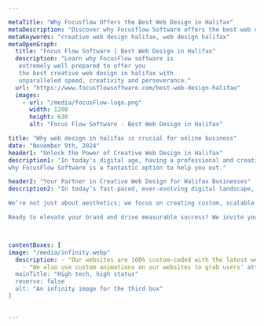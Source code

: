 ```yaml
---

metaTitle: "Why Focusflow Offers the Best Web Design in Halifax"
metaDescription: "Discover why Focusflow Software offers the best web design services in Halifax, combining creativity and technology for custom solutions."
metaKeywords: "creative web design halifax, web design halifax"
metaOpenGraph:
  title: "Focus Flow Software | Best Web Design in Halifax"
  description: "Learn why FocusFlow software is
   extremely well prepared to offer you 
   the best creative web design in halifax with
   unparalleled speed, creativity and perseverance."
  url: "https://www.focusflowsoftware.com/best-web-design-halifax"
  images:
    - url: "/media/focusFlow-logo.png"
      width: 1200
      height: 630
      alt: "Focus Flow Software - Best Web Design in Halifax"

title: "Why web design in halifax is crucial for online business"
date: "November 9th, 2024"
header1: "Unlock the Power of Creative Web Design in Halifax"
description1: "In today's digital age, having a professional and creative website is crucial for your business's success. A well-designed website not only enhances your brand’s reputation but also serves as an essential tool for engaging clients. Whether it’s providing essential information about your services, offering a seamless booking experience, or enabling e-commerce, a great website makes your business more accessible, efficient, and credible. At our Halifax-based web design agency, we specialize in creating stunning, user-friendly websites tailored to your needs, helping you stand out and grow online. Here are three reasons
why FocusFlow Software is a fantastic option to help you out."

header2: "Your Partner in Creative Web Design for Halifax Businesses"
description2: "In today’s fast-paced, ever-evolving digital landscape, having a website that is both visually captivating and functionally seamless is no longer optional—it’s essential for business growth. At FocusFlow Software, we understand that your website is more than just an online presence; it's the cornerstone of your brand's identity and the first impression your customers have of your business. Our expertise in web design for Halifax businesses goes beyond meeting basic industry standards; we aim to create exceptional, engaging websites that capture your unique essence and set you apart from the competition.

We’re not just about aesthetics; we focus on creating custom, scalable solutions that evolve with your business needs. Whether you're looking to boost your brand visibility, enhance user experience, or integrate complex functionalities, we provide tailored web design services to help you achieve your goals. Our team is dedicated to transforming your ideas into a reality with powerful, innovative design and technology, ensuring your online presence stands out in a crowded marketplace.

Ready to elevate your brand and drive measurable success? We invite you to reach out and discover how we can work together to craft a creative, high-performance website that not only meets your current needs but is also adaptable to your business’s future growth. Let us help you transform your vision into a dynamic and impactful web experience that resonates with your audience and fuels your success."



contentBoxes: [
image: "/media/infinity.webp"
  description: - "Our websites are 100% custom-coded with the latest web creation library, React.js, which is utilized by big tech companies like Meta to ensure that you have no limitations on your design. We will be able to modify our existing components to your needs."
    - "We also use custom animations on our websites to grab users' attention so that your viewers spend more time on the website and get the impression that you are a high-end company ready to do business."
  mainTitle: "High tech, high status"
  reverse: false
  alt: "An infinity image for the third box"
]


---
```


